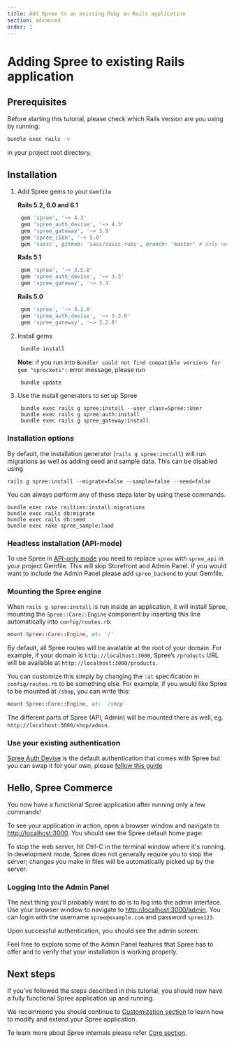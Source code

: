 ```yaml
---
title: Add Spree to an existing Ruby on Rails application
section: advanced
order: 1
---
```


# Adding Spree to existing Rails application

## Prerequisites

Before starting this tutorial, please check which Rails version are you using by running:

```bash
bundle exec rails -v
```

in your project root directory.

## Installation

1. Add Spree gems to your `Gemfile`

   **Rails 5.2, 6.0 and 6.1**

   ```ruby
    gem 'spree', '~> 4.3'
    gem 'spree_auth_devise', '~> 4.3'
    gem 'spree_gateway', '~> 3.9'
    gem 'spree_i18n', '~> 5.0'
    gem 'sassc', github: 'sass/sassc-ruby', branch: 'master' # only needed for MacOS and Ruby 3.0
   ```

   **Rails 5.1**

   ```ruby
    gem 'spree', '~> 3.5.0'
    gem 'spree_auth_devise', '~> 3.3'
    gem 'spree_gateway', '~> 3.3'
   ```

   **Rails 5.0**

   ```ruby
    gem 'spree', '~> 3.2.0'
    gem 'spree_auth_devise', '~> 3.2.0'
    gem 'spree_gateway', '~> 3.2.0'
   ```

2. Install gems

   ```bash
    bundle install
   ```

   **Note**: if you run into `Bundler could not find compatible versions for gem "sprockets":` error message, please run

   ```bash
    bundle update
   ```

3. Use the install generators to set up Spree

   ```text
    bundle exec rails g spree:install --user_class=Spree::User
    bundle exec rails g spree:auth:install
    bundle exec rails g spree_gateway:install
   ```

### Installation options

By default, the installation generator \(`rails g spree:install`\) will run migrations as well as adding seed and sample data. This can be disabled using

```text
rails g spree:install --migrate=false --sample=false --seed=false
```

You can always perform any of these steps later by using these commands.

```text
bundle exec rake railties:install:migrations
bundle exec rails db:migrate
bundle exec rails db:seed
bundle exec rake spree_sample:load
```

### Headless installation \(API-mode\)

To use Spree in [API-only mode](https://guides.spreecommerce.org/api/overview/) you need to replace `spree` with `spree_api` in your project Gemfile. This will skip Storefront and Admin Panel. If you would want to include the Admin Panel please add `spree_backend` to your Gemfile.

### Mounting the Spree engine

When `rails g spree:install` is run inside an application, it will install Spree, mounting the `Spree::Core::Engine` component by inserting this line automatically into `config/routes.rb`:

```ruby
mount Spree::Core::Engine, at: '/'
```

By default, all Spree routes will be available at the root of your domain. For example, if your domain is `http://localhost:3000`, Spree’s `/products` URL will be available at `http://localhost:3000/products`.

You can customize this simply by changing the `:at` specification in `config/routes.rb` to be something else. For example, if you would like Spree to be mounted at `/shop`, you can write this:

```ruby
mount Spree::Core::Engine, at: `/shop`
```

The different parts of Spree \(API, Admin\) will be mounted there as well, eg. `http://localhost:3000/shop/admin`.

### Use your existing authentication

[Spree Auth Devise](https://github.com/spree/spree_auth_devise) is the default authentication that comes with Spree but you can swap it for your own, please [follow this guide](/developer/customization/authentication.html)

## Hello, Spree Commerce

You now have a functional Spree application after running only a few commands!

To see your application in action, open a browser window and navigate to [http://localhost:3000](http://localhost:3000). You should see the Spree default home page:

To stop the web server, hit Ctrl-C in the terminal window where it's running. In development mode, Spree does not generally require you to stop the server; changes you make in files will be automatically picked up by the server.

### Logging Into the Admin Panel

The next thing you'll probably want to do is to log into the admin interface. Use your browser window to navigate to [http://localhost:3000/admin](http://localhost:3000/admin). You can login with the username `spree@example.com` and password `spree123`.

Upon successful authentication, you should see the admin screen:

Feel free to explore some of the Admin Panel features that Spree has to offer and to verify that your installation is working properly.

## Next steps

If you've followed the steps described in this tutorial, you should now have a fully functional Spree application up and running.

We recommend you should continue to [Customization section](/developer/customization/storefront.html) to learn how to modify and extend your Spree application.

To learn more about Spree internals please refer [Core section](/developer/internals/orders.html).

